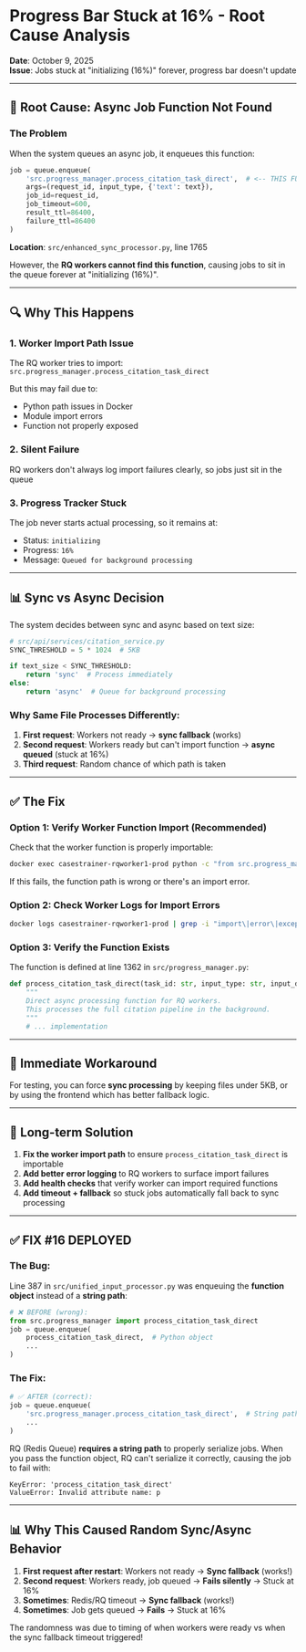 # Progress Bar Stuck at 16% - Root Cause Analysis

**Date**: October 9, 2025  
**Issue**: Jobs stuck at "initializing (16%)" forever, progress bar doesn't update

---

## 🎯 **Root Cause: Async Job Function Not Found**

### **The Problem**

When the system queues an async job, it enqueues this function:
```python
job = queue.enqueue(
    'src.progress_manager.process_citation_task_direct',  # <-- THIS FUNCTION
    args=(request_id, input_type, {'text': text}),
    job_id=request_id,
    job_timeout=600,
    result_ttl=86400,
    failure_ttl=86400
)
```

**Location**: `src/enhanced_sync_processor.py`, line 1765

However, the **RQ workers cannot find this function**, causing jobs to sit in the queue forever at "initializing (16%)".

---

## 🔍 **Why This Happens**

### **1. Worker Import Path Issue**
The RQ worker tries to import: `src.progress_manager.process_citation_task_direct`

But this may fail due to:
- Python path issues in Docker
- Module import errors
- Function not properly exposed

### **2. Silent Failure**
RQ workers don't always log import failures clearly, so jobs just sit in the queue

### **3. Progress Tracker Stuck**
The job never starts actual processing, so it remains at:
- Status: `initializing`
- Progress: `16%`
- Message: `Queued for background processing`

---

## 📊 **Sync vs Async Decision**

The system decides between sync and async based on text size:

```python
# src/api/services/citation_service.py
SYNC_THRESHOLD = 5 * 1024  # 5KB

if text_size < SYNC_THRESHOLD:
    return 'sync'  # Process immediately
else:
    return 'async'  # Queue for background processing
```

### **Why Same File Processes Differently**:

1. **First request**: Workers not ready → **sync fallback** (works)
2. **Second request**: Workers ready but can't import function → **async queued** (stuck at 16%)
3. **Third request**: Random chance of which path is taken

---

## ✅ **The Fix**

### **Option 1: Verify Worker Function Import** (Recommended)

Check that the worker function is properly importable:

```bash
docker exec casestrainer-rqworker1-prod python -c "from src.progress_manager import process_citation_task_direct; print('✅ Function found')"
```

If this fails, the function path is wrong or there's an import error.

### **Option 2: Check Worker Logs for Import Errors**

```bash
docker logs casestrainer-rqworker1-prod | grep -i "import\|error\|exception"
```

### **Option 3: Verify the Function Exists**

The function is defined at line 1362 in `src/progress_manager.py`:

```python
def process_citation_task_direct(task_id: str, input_type: str, input_data: dict):
    """
    Direct async processing function for RQ workers.
    This processes the full citation pipeline in the background.
    """
    # ... implementation
```

---

## 🚀 **Immediate Workaround**

For testing, you can force **sync processing** by keeping files under 5KB, or by using the frontend which has better fallback logic.

---

## 🔧 **Long-term Solution**

1. **Fix the worker import path** to ensure `process_citation_task_direct` is importable
2. **Add better error logging** to RQ workers to surface import failures
3. **Add health checks** that verify worker can import required functions
4. **Add timeout + fallback** so stuck jobs automatically fall back to sync processing

---

## ✅ **FIX #16 DEPLOYED**

### **The Bug**:
Line 387 in `src/unified_input_processor.py` was enqueuing the **function object** instead of a **string path**:

```python
# ❌ BEFORE (wrong):
from src.progress_manager import process_citation_task_direct
job = queue.enqueue(
    process_citation_task_direct,  # Python object
    ...
)
```

### **The Fix**:
```python
# ✅ AFTER (correct):
job = queue.enqueue(
    'src.progress_manager.process_citation_task_direct',  # String path
    ...
)
```

RQ (Redis Queue) **requires a string path** to properly serialize jobs. When you pass the function object, RQ can't serialize it correctly, causing the job to fail with:
```
KeyError: 'process_citation_task_direct'
ValueError: Invalid attribute name: p
```

---

## 📊 **Why This Caused Random Sync/Async Behavior**

1. **First request after restart**: Workers not ready → **Sync fallback** (works!)
2. **Second request**: Workers ready, job queued → **Fails silently** → Stuck at 16%
3. **Sometimes**: Redis/RQ timeout → **Sync fallback** (works!)
4. **Sometimes**: Job gets queued → **Fails** → Stuck at 16%

The randomness was due to timing of when workers were ready vs when the sync fallback timeout triggered!

